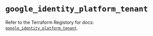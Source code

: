# `google_identity_platform_tenant`

Refer to the Terraform Registory for docs: [`google_identity_platform_tenant`](https://www.terraform.io/docs/providers/google-beta/r/google_identity_platform_tenant).
